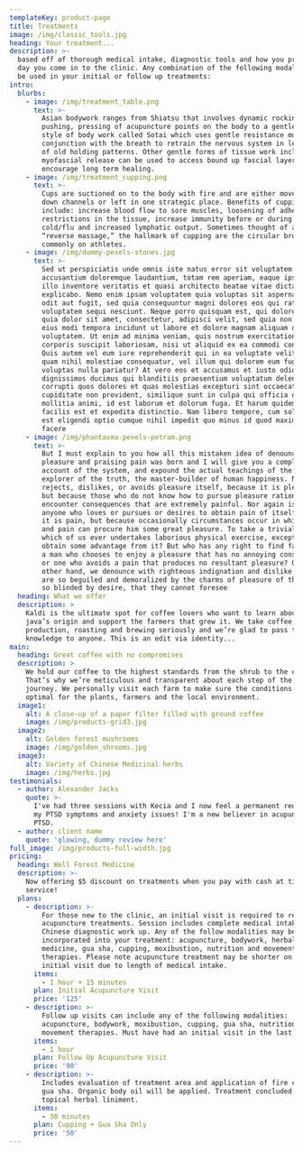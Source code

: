 ```yaml
---
templateKey: product-page
title: Treatments
image: /img/classic_tools.jpg
heading: Your treatment...
description: >-
  based off of thorough medical intake, diagnostic tools and how you present the
  day you come in to the clinic. Any combination of the following modalities can
  be used in your initial or follow up treatments:
intro:
  blurbs:
    - image: /img/treatment_table.png
      text: >-
        Asian bodywork ranges from Shiatsu that involves dynamic rocking,
        pushing, pressing of acupuncture points on the body to a gentle Japanese
        style of body work called Sotai which uses gentle resistance moves in
        conjunction with the breath to retrain the nervous system in letting go
        of old holding patterns. Other gentle forms of tissue work including
        myofascial release can be used to access bound up fascial layers and
        encourage long term healing.
    - image: /img/treatment_cupping.png
      text: >-
        Cups are suctioned on to the body with fire and are either moved up and
        down channels or left in one strategic place. Benefits of cupping can
        include: increase blood flow to sore muscles, loosening of adhesions and
        restrictions in the tissue, increase immunity before or during a
        cold/flu and increased lymphatic output. Sometimes thought of as a
        “reverse massage,” the hallmark of cupping are the circular bruises seen
        commonly on athletes.
    - image: /img/dummy-pexels-stones.jpg
      text: >-
        Sed ut perspiciatis unde omnis iste natus error sit voluptatem
        accusantium doloremque laudantium, totam rem aperiam, eaque ipsa quae ab
        illo inventore veritatis et quasi architecto beatae vitae dicta sunt
        explicabo. Nemo enim ipsam voluptatem quia voluptas sit aspernatur aut
        odit aut fugit, sed quia consequuntur magni dolores eos qui ratione
        voluptatem sequi nesciunt. Neque porro quisquam est, qui dolorem ipsum
        quia dolor sit amet, consectetur, adipisci velit, sed quia non numquam
        eius modi tempora incidunt ut labore et dolore magnam aliquam quaerat
        voluptatem. Ut enim ad minima veniam, quis nostrum exercitationem ullam
        corporis suscipit laboriosam, nisi ut aliquid ex ea commodi consequatur?
        Quis autem vel eum iure reprehenderit qui in ea voluptate velit esse
        quam nihil molestiae consequatur, vel illum qui dolorem eum fugiat quo
        voluptas nulla pariatur? At vero eos et accusamus et iusto odio
        dignissimos ducimus qui blanditiis praesentium voluptatum deleniti atque
        corrupti quos dolores et quas molestias excepturi sint occaecati
        cupiditate non provident, similique sunt in culpa qui officia deserunt
        mollitia animi, id est laborum et dolorum fuga. Et harum quidem rerum
        facilis est et expedita distinctio. Nam libero tempore, cum soluta nobis
        est eligendi optio cumque nihil impedit quo minus id quod maxime placeat
        facere
    - image: /img/phantasma-pexels-petram.png
      text: >-
        But I must explain to you how all this mistaken idea of denouncing
        pleasure and praising pain was born and I will give you a complete
        account of the system, and expound the actual teachings of the great
        explorer of the truth, the master-builder of human happiness. No one
        rejects, dislikes, or avoids pleasure itself, because it is pleasure,
        but because those who do not know how to pursue pleasure rationally
        encounter consequences that are extremely painful. Nor again is there
        anyone who loves or pursues or desires to obtain pain of itself, because
        it is pain, but because occasionally circumstances occur in which toil
        and pain can procure him some great pleasure. To take a trivial example,
        which of us ever undertakes laborious physical exercise, except to
        obtain some advantage from it? But who has any right to find fault with
        a man who chooses to enjoy a pleasure that has no annoying consequences,
        or one who avoids a pain that produces no resultant pleasure? On the
        other hand, we denounce with righteous indignation and dislike men who
        are so beguiled and demoralized by the charms of pleasure of the moment,
        so blinded by desire, that they cannot foresee
  heading: What we offer
  description: >
    Kaldi is the ultimate spot for coffee lovers who want to learn about their
    java’s origin and support the farmers that grew it. We take coffee
    production, roasting and brewing seriously and we’re glad to pass that
    knowledge to anyone. This is an edit via identity...
main:
  heading: Great coffee with no compromises
  description: >
    We hold our coffee to the highest standards from the shrub to the cup.
    That’s why we’re meticulous and transparent about each step of the coffee’s
    journey. We personally visit each farm to make sure the conditions are
    optimal for the plants, farmers and the local environment.
  image1:
    alt: A close-up of a paper filter filled with ground coffee
    image: /img/products-grid3.jpg
  image2:
    alt: Golden forest mushrooms
    image: /img/golden_shrooms.jpg
  image3:
    alt: Variety of Chinese Medicinal herbs
    image: /img/herbs.jpg
testimonials:
  - author: Alexander Jacks
    quote: >-
      I've had three sessions with Kecia and I now feel a permanent reduction in
      my PTSD symptoms and anxiety issues! I'm a new believer in acupuncture for
      PTSD.
  - author: client name
    quote: 'glowing, dummy review here'
full_image: /img/products-full-width.jpg
pricing:
  heading: Well Forest Medicine
  description: >-
    Now offering $5 discount on treatments when you pay with cash at time of
    service!
  plans:
    - description: >-
        For those new to the clinic, an initial visit is required to receive
        acupuncture treatments. Session includes complete medical intake and
        Chinese diagnostic work up. Any of the follow modalities may be
        incorporated into your treatment: acupuncture, bodywork, herbal
        medicine, gua sha, cupping, moxibustion, nutrition and movement
        therapies. Please note acupuncture treatment may be shorter on the
        initial visit due to length of medical intake.
      items:
        - 1 hour + 15 minutes
      plan: Initial Acupuncture Visit
      price: '125'
    - description: >-
        Follow up visits can include any of the following modalities:
        acupuncture, bodywork, moxibustion, cupping, gua sha, nutrition and
        movement therapies. Must have had an initial visit in the last 6 months.
      items:
        - 1 hour
      plan: Follow Up Acupuncture Visit
      price: '90'
    - description: >-
        Includes evaluation of treatment area and application of fire cups or
        gua sha. Organic body oil will be applied. Treatment concluded with
        topical herbal liniment.
      items:
        - 30 minutes
      plan: Cupping + Gua Sha Only
      price: '50'
---
```


